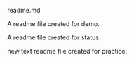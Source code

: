 readme.md



A readme file created for demo.

A readme file created for status.

new text readme file created for practice.
